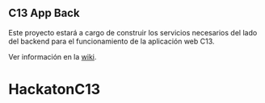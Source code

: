 ## C13 App Back

Este proyecto estará a cargo de construir los servicios necesarios del lado del backend para el funcionamiento de la aplicación web C13.

Ver información en la [wiki](https://github.com/codigoc13/c13-app-back/wiki).
# HackatonC13
